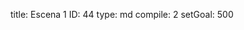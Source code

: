 title:          Escena 1
ID:             44
type:           md
compile:        2
setGoal:        500



